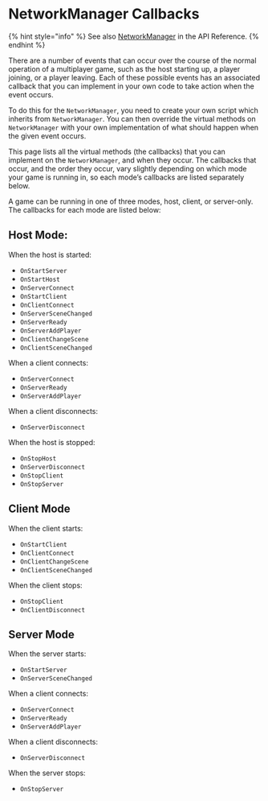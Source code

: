 # NetworkManager Callbacks

{% hint style="info" %}
See also [NetworkManager](https://storage.googleapis.com/mirror-api-docs/html/d7/d5a/class\_mirror\_1\_1\_network\_manager.html) in the API Reference.
{% endhint %}

There are a number of events that can occur over the course of the normal operation of a multiplayer game, such as the host starting up, a player joining, or a player leaving. Each of these possible events has an associated callback that you can implement in your own code to take action when the event occurs.

To do this for the `NetworkManager`, you need to create your own script which inherits from `NetworkManager`. You can then override the virtual methods on `NetworkManager` with your own implementation of what should happen when the given event occurs.

This page lists all the virtual methods (the callbacks) that you can implement on the `NetworkManager`, and when they occur. The callbacks that occur, and the order they occur, vary slightly depending on which mode your game is running in, so each mode’s callbacks are listed separately below.

A game can be running in one of three modes, host, client, or server-only. The callbacks for each mode are listed below:

## Host Mode: <a href="#host-mode" id="host-mode"></a>

When the host is started:

* `OnStartServer`
* `OnStartHost`
* `OnServerConnect`
* `OnStartClient`
* `OnClientConnect`
* `OnServerSceneChanged`
* `OnServerReady`
* `OnServerAddPlayer`
* `OnClientChangeScene`
* `OnClientSceneChanged`

When a client connects:

* `OnServerConnect`
* `OnServerReady`
* `OnServerAddPlayer`

When a client disconnects:

* `OnServerDisconnect`

When the host is stopped:

* `OnStopHost`
* `OnServerDisconnect`
* `OnStopClient`
* `OnStopServer`

## Client Mode <a href="#client-mode" id="client-mode"></a>

When the client starts:

* `OnStartClient`
* `OnClientConnect`
* `OnClientChangeScene`
* `OnClientSceneChanged`

When the client stops:

* `OnStopClient`
* `OnClientDisconnect`

## Server Mode <a href="#server-mode" id="server-mode"></a>

When the server starts:

* `OnStartServer`
* `OnServerSceneChanged`

When a client connects:

* `OnServerConnect`
* `OnServerReady`
* `OnServerAddPlayer`

When a client disconnects:

* `OnServerDisconnect`

When the server stops:

* `OnStopServer`
